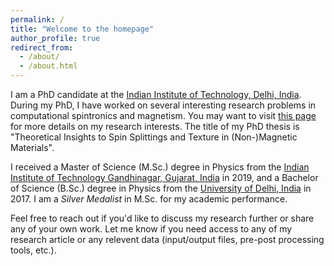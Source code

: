 ```yaml
---
permalink: /
title: "Welcome to the homepage"
author_profile: true
redirect_from: 
  - /about/
  - /about.html
---
```

I am a PhD candidate at the <a rel="external nofollow" href="https://www.iitd.ac.in/" target="_blank">Indian Institute of Technology, Delhi, India</a>. During my PhD, I have worked on several interesting research problems in computational spintronics and magnetism. You may want to visit [this page](/portfolio/) for more details on my research interests. The title of my PhD thesis is "Theoretical Insights to Spin Splittings and Texture in (Non-)Magnetic Materials".

I received a Master of Science (M.Sc.) degree in Physics from the <a rel="external nofollow" href="http://www.iitgn.ac.in/" target="_blank">Indian Institute of Technology Gandhinagar, Gujarat, India</a> in 2019, and a Bachelor of Science (B.Sc.) degree in Physics from the <a rel="external nofollow" href="http://www.du.ac.in" target="_blank">University of Delhi, India</a> in 2017. I am a *Silver Medalist* in M.Sc. for my academic performance.

Feel free to reach out if you'd like to discuss my research further or share any of your own work. Let me know if you need access to any of my research article or any relevent data (input/output files, pre-post processing tools, etc.).
